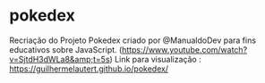 # pokedex
Recriação do Projeto Pokedex criado por @ManualdoDev para fins educativos sobre JavaScript.
(https://www.youtube.com/watch?v=SjtdH3dWLa8&amp;t=5s)
Link para visualização : https://guilhermelautert.github.io/pokedex/
